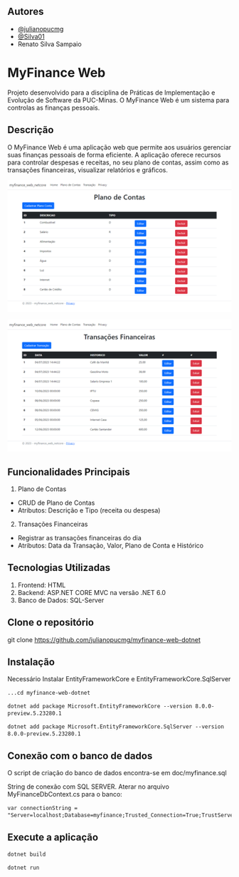 

## Autores

- [@julianopucmg](https://github.com/julianopucmg)
- [@Silva01](https://github.com/Silva01)
- Renato Silva Sampaio


# MyFinance Web

Projeto desenvolvido para a disciplina de Práticas de Implementação e Evolução de Software da PUC-Minas. O MyFinance Web é um sistema para controlas as finanças pessoais.

## Descrição
O MyFinance Web é uma aplicação web que permite aos usuários gerenciar suas finanças pessoais de forma eficiente. A aplicação oferece recursos para controlar despesas e receitas, no seu plano de contas, assim como as transações financeiras, visualizar relatórios e gráficos.

![Screenshot](docs/tela_plano.png)

![Screenshot](docs/tela_transacao.png)

## Funcionalidades Principais

1. Plano de Contas
* CRUD de Plano de Contas
* Atributos: Descrição e Tipo (receita ou despesa)

2. Transações Financeiras
* Registrar as transações financeiras do dia
* Atributos: Data da Transação, Valor, Plano de Conta e Histórico

## Tecnologias Utilizadas

1. Frontend: HTML
2. Backend: ASP.NET CORE MVC na versão .NET 6.0
3. Banco de Dados: SQL-Server



## Clone o repositório
git clone https://github.com/julianopucmg/myfinance-web-dotnet

## Instalação

Necessário Instalar EntityFrameworkCore e EntityFrameworkCore.SqlServer

```
...cd myfinance-web-dotnet
```

```
dotnet add package Microsoft.EntityFrameworkCore --version 8.0.0-preview.5.23280.1
```
```
dotnet add package Microsoft.EntityFrameworkCore.SqlServer --version 8.0.0-preview.5.23280.1
```

## Conexão com o banco de dados

O script de criação do banco de dados encontra-se em doc/myfinance.sql

String de conexão com SQL SERVER. Aterar no arquivo MyFinanceDbContext.cs para o banco:
```
var connectionString = "Server=localhost;Database=myfinance;Trusted_Connection=True;TrustServerCertificate=True";
```



## Execute a aplicação
```
dotnet build
```
```
dotnet run
```



